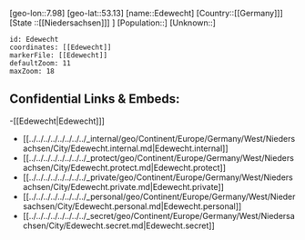 ﻿---
location: [53.13,7.98]
mapzoom: [7,12] 
mapmarker: city 
type: City
tags:
- geo/City


SpocWebEntityId: 29973
isDeleted: false
confidential: public

---
[geo-lon::7.98]
[geo-lat::53.13]
[name::Edewecht]
[Country::[[Germany]]]
[State ::[[Niedersachsen]]] ]
[Population::]
[Unknown::]


```leaflet
id: Edewecht
coordinates: [[Edewecht]]
markerFile: [[Edewecht]]
defaultZoom: 11 
maxZoom: 18
```


## Confidential Links & Embeds: 
-[[Edewecht|Edewecht]]] 
- [[../../../../../../../../_internal/geo/Continent/Europe/Germany/West/Niedersachsen/City/Edewecht.internal.md|Edewecht.internal]] 
- [[../../../../../../../../_protect/geo/Continent/Europe/Germany/West/Niedersachsen/City/Edewecht.protect.md|Edewecht.protect]] 
- [[../../../../../../../../_private/geo/Continent/Europe/Germany/West/Niedersachsen/City/Edewecht.private.md|Edewecht.private]] 
- [[../../../../../../../../_personal/geo/Continent/Europe/Germany/West/Niedersachsen/City/Edewecht.personal.md|Edewecht.personal]] 
- [[../../../../../../../../_secret/geo/Continent/Europe/Germany/West/Niedersachsen/City/Edewecht.secret.md|Edewecht.secret]] 
